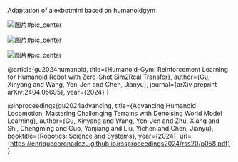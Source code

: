 Adaptation of alexbotmini based on humanoidgym

![图片](https://github.com/user-attachments/assets/d6edc27b-ad2c-4290-a87b-a92ae1ae7d7e)#pic_center

![图片](https://github.com/user-attachments/assets/066ec20b-416e-43cd-9a05-1415e001d89e)#pic_center

![图片](https://github.com/user-attachments/assets/4c8bcd10-f4a6-4ce4-a3d0-ba87795777e6)#pic_center

@article{gu2024humanoid,
  title={Humanoid-Gym: Reinforcement Learning for Humanoid Robot with Zero-Shot Sim2Real Transfer},
  author={Gu, Xinyang and Wang, Yen-Jen and Chen, Jianyu},
  journal={arXiv preprint arXiv:2404.05695},
  year={2024}
}

@inproceedings{gu2024advancing,
  title={Advancing Humanoid Locomotion: Mastering Challenging Terrains with Denoising World Model Learning},
  author={Gu, Xinyang and Wang, Yen-Jen and Zhu, Xiang and Shi, Chengming and Guo, Yanjiang and Liu, Yichen and Chen, Jianyu},
  booktitle={Robotics: Science and Systems},
  year={2024},
  url={https://enriquecoronadozu.github.io/rssproceedings2024/rss20/p058.pdf}
}

